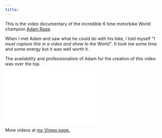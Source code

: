 ```yaml
---
title:
---
```


This is the video documentary of the incredible 6 time motorbike World champion [Adam Raga](http://adamraga.es/).

When I met Adam and saw what he could do with his bike, I told myself *"I must
capture this in a video and show to the World"*. It took me some time and some energy but it
was well worth it.

The availability and professionalism of Adam for the creation of this video was over the top.

<iframe src="//player.vimeo.com/video/164539639?title=0&amp;byline=0&amp;portrait=0" frameborder="0" width="300" height="170" webkitallowfullscreen mozallowfullscreen allowfullscreen></iframe>

More videos at [my Vimeo page.](http://vimeo.com/fabriziotappero)
